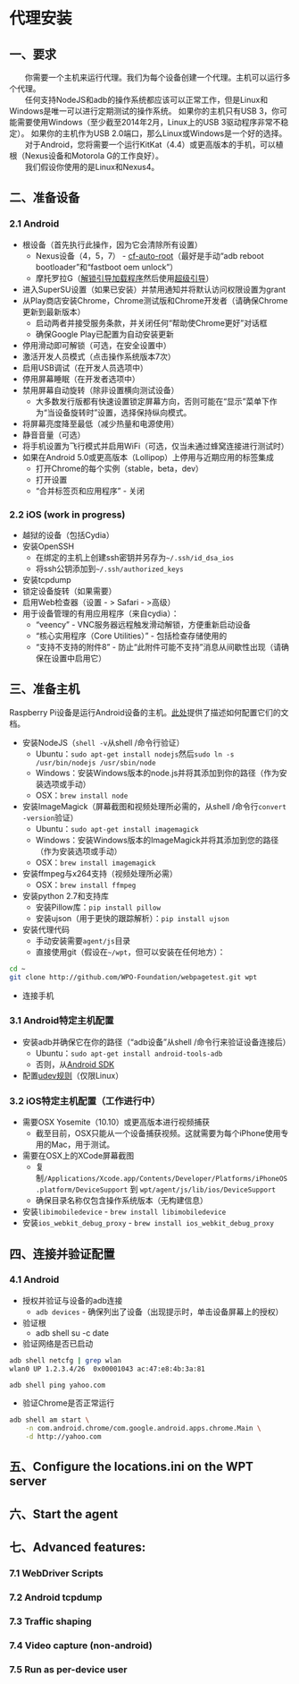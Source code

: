 # 代理安装

## 一、要求
&emsp;&emsp;你需要一个主机来运行代理。我们为每个设备创建一个代理。主机可以运行多个代理。  
&emsp;&emsp;任何支持NodeJS和adb的操作系统都应该可以正常工作，但是Linux和Windows是唯一可以进行定期测试的操作系统。 如果你的主机只有USB 3，你可能需要使用Windows（至少截至2014年2月，Linux上的USB 3驱动程序非常不稳定）。 如果你的主机作为USB 2.0端口，那么Linux或Windows是一个好的选择。  
&emsp;&emsp;对于Android，您将需要一个运行KitKat（4.4）或更高版本的手机，可以植根（Nexus设备和Motorola G的工作良好）。  
&emsp;&emsp;我们假设你使用的是Linux和Nexus4。

## 二、准备设备
### 2.1 Android
+ 根设备（首先执行此操作，因为它会清除所有设置）
    + Nexus设备（4，5，7） - [cf-auto-root](https://autoroot.chainfire.eu/)（最好是手动“adb reboot bootloader”和“fastboot oem unlock”）
    + 摩托罗拉G（[解锁引导加载程序](https://motorola-global-portal.custhelp.com/app/standalone/bootloader/unlock-your-device-a/action/auth)然后使用[超级引导](http://www.modaco.com/topic/366771-root-your-moto-g-option-1-superboot/)）
+ 进入SuperSU设置（如果已安装）并禁用通知并将默认访问权限设置为grant
+ 从Play商店安装Chrome，Chrome测试版和Chrome开发者（请确保Chrome更新到最新版本）
    + 启动两者并接受服务条款，并关闭任何“帮助使Chrome更好”对话框
    + 确保Google Play已配置为自动安装更新
+ 停用滑动即可解锁（可选，在安全设置中）
+ 激活开发人员模式（点击操作系统版本7次）
+ 启用USB调试（在开发人员选项中）
+ 停用屏幕睡眠（在开发者选项中）
+ 禁用屏幕自动旋转（除非设置横向测试设备）
    + 大多数发行版都有快速设置锁定屏幕方向，否则可能在“显示”菜单下作为“当设备旋转时”设置，选择保持纵向模式。
+ 将屏幕亮度降至最低（减少热量和电源使用）
+ 静音音量（可选）
+ 将手机设置为飞行模式并启用WiFi（可选，仅当未通过蜂窝连接进行测试时）
+ 如果在Android 5.0或更高版本（Lollipop）上停用与近期应用的标签集成
    + 打开Chrome的每个实例（stable，beta，dev）
    + 打开设置
    + “合并标签页和应用程序” - 关闭
### 2.2 iOS (work in progress)
+ 越狱的设备（包括Cydia）
+ 安装OpenSSH
    + 在绑定的主机上创建ssh密钥并另存为`~/.ssh/id_dsa_ios`
    + 将ssh公钥添加到`~/.ssh/authorized_keys`
+ 安装tcpdump
+ 锁定设备旋转（如果需要）
+ 启用Web检查器（设置 - > Safari - >高级）
+ 用于设备管理的有用应用程序（来自cydia）：
    + “veency” - VNC服务器远程触发滑动解锁，方便重新启动设备
    + “核心实用程序（Core Utilities）” - 包括检查存储使用的
    + “支持不支持的附件8” - 防止“此附件可能不支持”消息从间歇性出现（请确保在设置中启用它）

## 三、准备主机
Raspberry Pi设备是运行Android设备的主机。[此处](https://github.com/WPO-Foundation/webpagetest/blob/master/docs/Private%20Instances/MobileAgentRaspberryPi.md)提供了描述如何配置它们的文档。
+ 安装NodeJS（`shell -v`从shell /命令行验证）
    + Ubuntu：`sudo apt-get install nodejs`然后`sudo ln -s /usr/bin/nodejs /usr/sbin/node`
    + Windows：安装Windows版本的node.js并将其添加到你的路径（作为安装选项或手动）
    + OSX：`brew install node`
+ 安装ImageMagick（屏幕截图和视频处理所必需的，从shell /命令行`convert -version`验证）
    + Ubuntu：`sudo apt-get install imagemagick`
    + Windows：安装Windows版本的ImageMagick并将其添加到您的路径（作为安装选项或手动）
    + OSX：`brew install imagemagick`
+ 安装ffmpeg与x264支持（视频处理所必需）
    + OSX：`brew install ffmpeg`
+ 安装python 2.7和支持库
    + 安装Pillow库：`pip install pillow`
    + 安装ujson（用于更快的跟踪解析）：`pip install ujson`
+ 安装代理代码
    + 手动安装需要`agent/js`目录
    + 直接使用git（假设在`~/wpt`，但可以安装在任何地方）：
```bash
cd ~
git clone http://github.com/WPO-Foundation/webpagetest.git wpt
``` 
+ 连接手机

### 3.1 Android特定主机配置
+ 安装adb并确保它在你的路径（“adb设备”从shell /命令行来验证设备连接后）
    + Ubuntu：`sudo apt-get install android-tools-adb`
    + 否则，从[Android SDK](http://developer.android.com/sdk/index.html)
+ 配置[udev规则](https://developer.android.com/studio/run/device.html)（仅限Linux）

### 3.2 iOS特定主机配置（工作进行中）
+ 需要OSX Yosemite（10.10）或更高版本进行视频捕获
    + 截至目前，OSX只能从一个设备捕获视频。这就需要为每个iPhone使用专用的Mac，用于测试。
+ 需要在OSX上的XCode屏幕截图
    + 复制`/Applications/Xcode.app/Contents/Developer/Platforms/iPhoneOS.platform/DeviceSupport` 到 `wpt/agent/js/lib/ios/DeviceSupport`
    + 确保目录名称仅包含操作系统版本（无构建信息）
+ 安装`libimobiledevice` - `brew install libimobiledevice`
+ 安装`ios_webkit_debug_proxy` - `brew install ios_webkit_debug_proxy`

## 四、连接并验证配置
### 4.1 Android
+ 授权并验证与设备的adb连接
    + `adb devices` - 确保列出了设备（出现提示时，单击设备屏幕上的授权）
+ 验证根
    + adb shell su -c date
+ 验证网络是否已启动
```bash
adb shell netcfg | grep wlan
wlan0 UP 1.2.3.4/26  0x00001043 ac:47:e8:4b:3a:81

adb shell ping yahoo.com
```    
+ 验证Chrome是否正常运行
```bash
adb shell am start \
    -n com.android.chrome/com.google.android.apps.chrome.Main \
    -d http://yahoo.com
```
## 五、Configure the locations.ini on the WPT server
## 六、Start the agent
## 七、Advanced features:
### 7.1 WebDriver Scripts
### 7.2 Android tcpdump
### 7.3 Traffic shaping
### 7.4 Video capture (non-android)
### 7.5 Run as per-device user